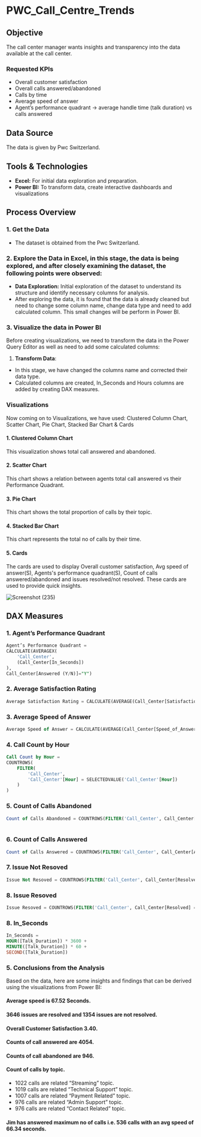 # PWC_Call_Centre_Trends

## Objective
The call center manager wants insights and transparency into the data available at the call center.

### Requested KPIs
- Overall customer satisfaction
- Overall calls answered/abandoned
- Calls by time
- Average speed of answer
- Agent’s performance quadrant -> average handle time (talk duration) vs calls answered


## Data Source
The data is given by Pwc Switzerland.

## Tools & Technologies
- **Excel:** For initial data exploration and preparation.
- **Power BI:** To transform data, create interactive dashboards and visualizations

## Process Overview
### 1. Get the Data
- The dataset is obtained from the Pwc Switzerland.

### 2. Explore the Data in Excel, in this stage, the data is being explored, and after closely examining the dataset, the following points were observed:
- **Data Exploration:** Initial exploration of the dataset to understand its structure and identify necessary columns for analysis.
- After exploring the data, it is found that the data is already cleaned but need to change some column name, change data type and need to add calculated column. This small changes will be perform in Power BI.

### 3. Visualize the data in Power BI

Before creating visualizations, we need to transform the data in the Power Query Editor as well as need to add some calculated columns:

1. **Transform Data**:
- In this stage, we have changed the columns name and corrected their data type.
- Calculated columns are created, In_Seconds and Hours columns are added by creating DAX measures.

### Visualizations
Now coming on to Visualizations, we have used:
Clustered Column Chart, Scatter Chart, Pie Chart, Stacked Bar Chart & Cards

#### 1. Clustered Column Chart

This visualization shows total call answered and abandoned.

#### 2. Scatter Chart

This chart shows a relation between agents total call answered vs their Performance Quadrant.

#### 3. Pie Chart

This chart shows the total proportion of calls by their topic.

#### 4. Stacked Bar Chart

This chart represents the total no of calls by their time.

#### 5. Cards

The cards are used to display Overall customer satisfaction, Avg speed of answer(S), Agents's performance quadrant(S), Count of calls answered/abandoned and issues resolved/not resolved. These cards are used to provide quick insights.

![Screenshot (235)](https://github.com/user-attachments/assets/d1a287cc-2304-4efc-91cd-f8ceb551f46b)

## DAX Measures

### 1. Agent’s Performance Quadrant
```sql
Agent’s Performance Quadrant = 
CALCULATE(AVERAGEX(
    'Call_Center',
    (Call_Center[In_Seconds])
),
Call_Center[Answered (Y/N)]="Y")

```

### 2. Average Satisfaction Rating
```sql
Average Satisfaction Rating = CALCULATE(AVERAGE(Call_Center[Satisfaction_Rating]), Call_Center[Answered (Y/N)]="Y")

```

### 3. Average Speed of Answer
```sql
Average Speed of Answer = CALCULATE(AVERAGE(Call_Center[Speed_of_Answers (S)]), Call_Center[Answered (Y/N)]="Y")

```

### 4. Call Count by Hour
```sql
Call Count by Hour = 
COUNTROWS(
    FILTER(
        'Call_Center',
        'Call_Center'[Hour] = SELECTEDVALUE('Call_Center'[Hour])
    )
)

```

### 5. Count of Calls Abandoned
```sql
Count of Calls Abandoned = COUNTROWS(FILTER('Call_Center', Call_Center[Answered (Y/N)] = "N"))
 
```

### 6. Count of Calls Answered
```sql
Count of Calls Answered = COUNTROWS(FILTER('Call_Center', Call_Center[Answered (Y/N)] = "Y"))

```

### 7. Issue Not Resoved
```sql
Issue Not Resoved = COUNTROWS(FILTER('Call_Center', Call_Center[Resolved] = "N"))

```

### 8. Issue Resoved
```sql
Issue Resoved = COUNTROWS(FILTER('Call_Center', Call_Center[Resolved] = "Y"))

```

### 8. In_Seconds
```sql
In_Seconds = 
HOUR([Talk_Duration]) * 3600 + 
MINUTE([Talk_Duration]) * 60 + 
SECOND([Talk_Duration])

```

### 5. Conclusions from the Analysis

Based on the data, here are some insights and findings that can be derived using the visualizations from Power BI:

#### Average speed is **67.52 Seconds**.

#### **3646** issues are resolved and **1354** issues are not resolved.

#### Overall Customer Satisfaction **3.40**.

#### Counts of call answered are **4054**.

#### Counts of call abandoned are **946**.

#### Count of calls by topic.
- 1022 calls are related “Streaming” topic.
- 1019 calls are related “Technical Support” topic.
- 1007 calls are related “Payment Related” topic.
- 976 calls are related “Admin Support” topic.
- 976 calls are related “Contact Related” topic.

#### Jim has answered maximum no of calls i.e. **536** calls with an avg speed of **66.34 seconds**.
